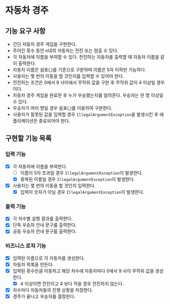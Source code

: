 # 자동차 경주

## 기능 요구 사항

- 간단 자동차 경주 게임을 구현한다.
- 주어진 횟수 동안 n대의 자동차는 전진 또는 멈출 수 있다.
- 각 자동차에 이름을 부여할 수 있다. 전진하는 자동차를 출력할 때 자동차 이름을 같이 출력한다.
- 자동차 이름은 쉼표(,)를 기준으로 구분하며 이름은 5자 이하만 가능하다.
- 사용자는 몇 번의 이동을 할 것인지를 입력할 수 있어야 한다.
- 전진하는 조건은 0에서 9 사이에서 무작위 값을 구한 후 무작위 값이 4 이상일 경우이다.
- 자동차 경주 게임을 완료한 후 누가 우승했는지를 알려준다. 우승자는 한 명 이상일 수 있다.
- 우승자가 여러 명일 경우 쉼표(,)를 이용하여 구분한다.
- 사용자가 잘못된 값을 입력할 경우 `IllegalArgumentException`을 발생시킨 후 애플리케이션은 종료되어야 한다.

## 구현할 기능 목록

### 입력 기능
- [x] 각 자동차에 이름을 부여한다.
    - [ ] 이름이 5자 초과일 경우 `IllegalArgumentException`이 발생한다.
    - [x] 중복된 이름일 경우 `IllegalArgumentException`이 발생한다.
- [x] 사용자는 몇 번의 이동을 할 것인지 입력한다.
    - [x] 입력이 숫자가 아닐 경우 `IllegalArgumentException`이 발생한다.

### 출력 기능
- [x] 각 차수별 실행 결과를 출력한다.
- [x] 단독 우승자 안내 문구를 출력한다.
- [x] 공동 우승자 안내 문구를 출력한다.

### 비즈니스 로직 기능
- [x] 입력된 이름으로 각 자동차를 생성한다.
- [x] 자동차 목록을 만든다.
- [x] 입력된 횟수만큼 이동하고 해당 차수에 자동차마다 0에서 9 사이 무작위 값을 생성한다.
    - [x] 4 이상이면 전진이고 4 보다 작을 경우 전진하지 않는다.
- [x] 차수마다 자동차들의 진행 상황을 저장한다.
- [x] 경주가 끝나고 우승자를 결정한다.